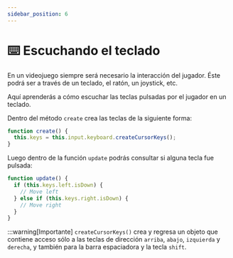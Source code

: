 ```yaml
---
sidebar_position: 6
---
```


# ⌨️ Escuchando el teclado

En un videojuego siempre será necesario la interacción del jugador. Éste podrá ser a través de un teclado, el ratón, un joystick, etc.

Aquí aprenderás a cómo escuchar las teclas pulsadas por el jugador en un teclado.

Dentro del método `create` crea las teclas de la siguiente forma:

```js
function create() {
  this.keys = this.input.keyboard.createCursorKeys();
}
```

Luego dentro de la función `update` podrás consultar si alguna tecla fue pulsada:

```js
function update() {
  if (this.keys.left.isDown) {
    // Move left
  } else if (this.keys.right.isDown) {
    // Move right
  }
}
```

:::warning[Importante]
`createCursorKeys()` crea y regresa un objeto que contiene acceso sólo a las teclas de dirección `arriba`, `abajo`, `izquierda` y `derecha`, y también para la barra espaciadora y la tecla `shift`.